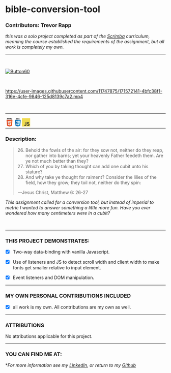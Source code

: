 ﻿# bible-conversion-tool

### Contributors: Trevor Rapp

*this was a solo project completed as part of the [Scrimba](https://scrimba.com) curriculum, meaning the course established the requirements of the assignment, but all work is completely my own.*  

---
 
<br>

[![Button60](https://user-images.githubusercontent.com/11747875/144651679-dc423f76-a98a-456d-8ca2-d913f0b7df12.png)](https://trrapp12.github.io/bible-conversion-tool/)

<br>

https://user-images.githubusercontent.com/11747875/171572141-4bfc38f1-316e-4cfe-9846-125d8139c7a2.mp4

<br>

---

<img align="left" alt="HTML5" width="26px" src="https://raw.githubusercontent.com/github/explore/80688e429a7d4ef2fca1e82350fe8e3517d3494d/topics/html/html.png" />
<img align="left" alt="CSS3" width="26px" src="https://raw.githubusercontent.com/github/explore/80688e429a7d4ef2fca1e82350fe8e3517d3494d/topics/css/css.png" />
<img align="left" alt="JavaScript" width="26px" src="https://raw.githubusercontent.com/github/explore/80688e429a7d4ef2fca1e82350fe8e3517d3494d/topics/javascript/javascript.png" />

<br/>

---

### Description:

>26. Behold the fowls of the air: for they sow not, neither do they reap, nor gather into barns; yet your heavenly Father feedeth them. Are ye not much better than they?
>27. Which of you by taking thought can add one cubit unto his stature?
>28. And why take ye thought for raiment? Consider the lilies of the field, how they grow; they toil not, neither do they spin:
>
> --Jesus Christ, Matthew 6: 26-27


*This assignment called for a conversion tool, but instead of imperial to metric I wanted to answer something a little more fun. Have you ever wondered how many centimeters were in a cubit?*

<br/>

---

### THIS PROJECT DEMONSTRATES:


- [X] Two-way data-binding with vanilla Javascript.

- [X] Use of listeners and JS to detect scroll width and client width to make fonts get smaller relative to input element.

- [X] Event listeners and DOM manipulation.

---

### MY OWN PERSONAL CONTRIBUTIONS INCLUDED 

- [X] all work is my own.  All contributions are my own as well.

---

### ATTRIBUTIONS

No attributions applicable for this project.

---

### YOU CAN FIND ME AT:

\**For more information see my [LinkedIn](https://www.linkedin.com/in/trevor-rapp-042a1037), or return to my [Github](https://github.com/trrapp12)*
